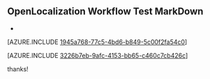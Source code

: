 ## OpenLocalization Workflow Test MarkDown
* 

[AZURE.INCLUDE [1945a768-77c5-4bd6-b849-5c00f2fa54c0](calleeMd1.md)]



[AZURE.INCLUDE [3226b7eb-9afc-4153-bb65-c460c7cb426c](calleeMd2.md)]

 
thanks!